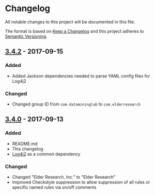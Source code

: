 # Changelog
All notable changes to this project will be documented in this file.

The format is based on [Keep a Changelog](http://keepachangelog.com/en/1.0.0/)
and this project adheres to [Semantic Versioning](http://semver.org/spec/v2.0.0.html).

## [3.4.2] - 2017-09-15
### Added
- Added Jackson dependencies needed to parse YAML config files for Log4j2

### Changed
- Changed group ID from `com.datamininglab` to `com.elderresearch`

## [3.4.0] - 2017-09-13
### Added
- README.md
- This changelog
- [Log4j2](https://logging.apache.org/log4j/2.x/) as a common dependency

### Changed
- Changed "Elder Research, Inc." to "Elder Research"
- Improved Checkstyle suppression to allow suppression of all rules or specific named rules via on/off comments

[Unreleased]: http://code.elderresearch.com/compare/eri-commons%2Feri-maven-base.git
[3.4.0]: http://code.elderresearch.com/compare/eri-commons%2Feri-maven-base.git/refs%2Ftags%2Feri-maven-base-1.0..refs%2Ftags%2Feri-maven-base-3.4.0?w=1
[3.4.2]: http://code.elderresearch.com/compare/eri-commons%2Feri-maven-base.git/refs%2Ftags%2Feri-maven-base-3.4.0..refs%2Ftags%2Feri-maven-base-3.4.2?w=1